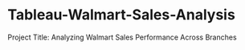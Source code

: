 # Tableau-Walmart-Sales-Analysis
Project Title: Analyzing Walmart Sales Performance Across Branches
